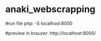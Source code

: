 # anaki_webscrapping

#run file php:  -S localhost:8000

#preview in brauzer: http://localhost:8000/

